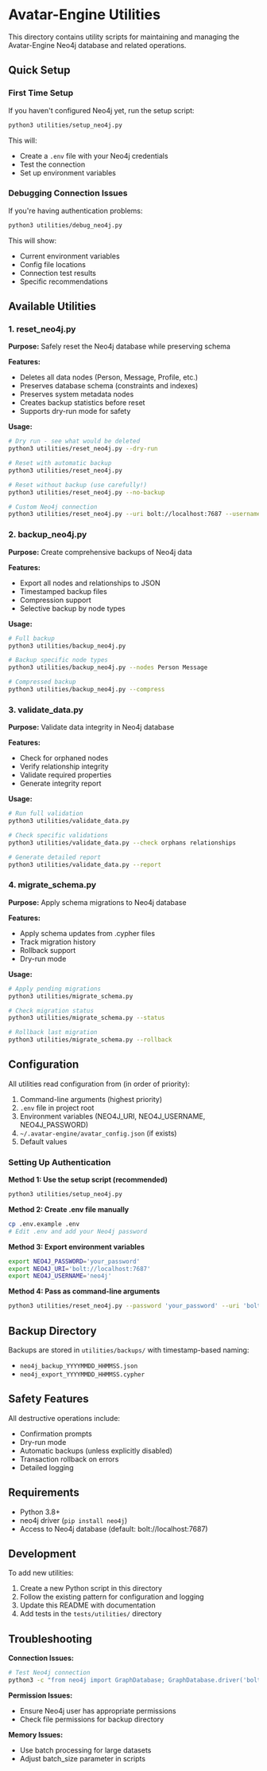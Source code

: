 # Avatar-Engine Utilities

This directory contains utility scripts for maintaining and managing the Avatar-Engine Neo4j database and related operations.

## Quick Setup

### First Time Setup
If you haven't configured Neo4j yet, run the setup script:
```bash
python3 utilities/setup_neo4j.py
```

This will:
- Create a `.env` file with your Neo4j credentials
- Test the connection
- Set up environment variables

### Debugging Connection Issues
If you're having authentication problems:
```bash
python3 utilities/debug_neo4j.py
```

This will show:
- Current environment variables
- Config file locations
- Connection test results
- Specific recommendations

## Available Utilities

### 1. reset_neo4j.py
**Purpose:** Safely reset the Neo4j database while preserving schema

**Features:**
- Deletes all data nodes (Person, Message, Profile, etc.)
- Preserves database schema (constraints and indexes)
- Preserves system metadata nodes
- Creates backup statistics before reset
- Supports dry-run mode for safety

**Usage:**
```bash
# Dry run - see what would be deleted
python3 utilities/reset_neo4j.py --dry-run

# Reset with automatic backup
python3 utilities/reset_neo4j.py

# Reset without backup (use carefully!)
python3 utilities/reset_neo4j.py --no-backup

# Custom Neo4j connection
python3 utilities/reset_neo4j.py --uri bolt://localhost:7687 --username neo4j --password mypass
```

### 2. backup_neo4j.py
**Purpose:** Create comprehensive backups of Neo4j data

**Features:**
- Export all nodes and relationships to JSON
- Timestamped backup files
- Compression support
- Selective backup by node types

**Usage:**
```bash
# Full backup
python3 utilities/backup_neo4j.py

# Backup specific node types
python3 utilities/backup_neo4j.py --nodes Person Message

# Compressed backup
python3 utilities/backup_neo4j.py --compress
```

### 3. validate_data.py
**Purpose:** Validate data integrity in Neo4j database

**Features:**
- Check for orphaned nodes
- Verify relationship integrity
- Validate required properties
- Generate integrity report

**Usage:**
```bash
# Run full validation
python3 utilities/validate_data.py

# Check specific validations
python3 utilities/validate_data.py --check orphans relationships

# Generate detailed report
python3 utilities/validate_data.py --report
```

### 4. migrate_schema.py
**Purpose:** Apply schema migrations to Neo4j database

**Features:**
- Apply schema updates from .cypher files
- Track migration history
- Rollback support
- Dry-run mode

**Usage:**
```bash
# Apply pending migrations
python3 utilities/migrate_schema.py

# Check migration status
python3 utilities/migrate_schema.py --status

# Rollback last migration
python3 utilities/migrate_schema.py --rollback
```

## Configuration

All utilities read configuration from (in order of priority):
1. Command-line arguments (highest priority)
2. `.env` file in project root
3. Environment variables (NEO4J_URI, NEO4J_USERNAME, NEO4J_PASSWORD)
4. `~/.avatar-engine/avatar_config.json` (if exists)
5. Default values

### Setting Up Authentication

**Method 1: Use the setup script (recommended)**
```bash
python3 utilities/setup_neo4j.py
```

**Method 2: Create .env file manually**
```bash
cp .env.example .env
# Edit .env and add your Neo4j password
```

**Method 3: Export environment variables**
```bash
export NEO4J_PASSWORD='your_password'
export NEO4J_URI='bolt://localhost:7687'
export NEO4J_USERNAME='neo4j'
```

**Method 4: Pass as command-line arguments**
```bash
python3 utilities/reset_neo4j.py --password 'your_password' --uri 'bolt://localhost:7687'
```

## Backup Directory

Backups are stored in `utilities/backups/` with timestamp-based naming:
- `neo4j_backup_YYYYMMDD_HHMMSS.json`
- `neo4j_export_YYYYMMDD_HHMMSS.cypher`

## Safety Features

All destructive operations include:
- Confirmation prompts
- Dry-run mode
- Automatic backups (unless explicitly disabled)
- Transaction rollback on errors
- Detailed logging

## Requirements

- Python 3.8+
- neo4j driver (`pip install neo4j`)
- Access to Neo4j database (default: bolt://localhost:7687)

## Development

To add new utilities:
1. Create a new Python script in this directory
2. Follow the existing pattern for configuration and logging
3. Update this README with documentation
4. Add tests in the `tests/utilities/` directory

## Troubleshooting

**Connection Issues:**
```bash
# Test Neo4j connection
python3 -c "from neo4j import GraphDatabase; GraphDatabase.driver('bolt://localhost:7687', auth=('neo4j', 'password')).verify_connectivity()"
```

**Permission Issues:**
- Ensure Neo4j user has appropriate permissions
- Check file permissions for backup directory

**Memory Issues:**
- Use batch processing for large datasets
- Adjust batch_size parameter in scripts
